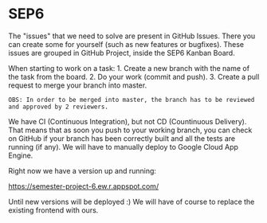 # SEP6

The "issues" that we need to solve are present in GitHub Issues. There you can create some for yourself (such as new features or bugfixes).
These issues are grouped in GitHub Project, inside the SEP6 Kanban Board.

When starting to work on a task:
    1. Create a new branch with the name of the task from the board.
    2. Do your work (commit and push).
    3. Create a pull request to merge your branch into master.

    OBS: In order to be merged into master, the branch has to be reviewed and approved by 2 reviewers.

We have CI (Continuous Integration), but not CD (Countinuous Delivery). That means that as soon you push to your working branch, you can check on GitHub if your branch has been correctly built and all the tests are running (if any). We will have to manually deploy to Google Cloud App Engine.

Right now we have a version up and running:

https://semester-project-6.ew.r.appspot.com/

Until new versions will be deployed :)
We will have of course to replace the existing frontend with ours.